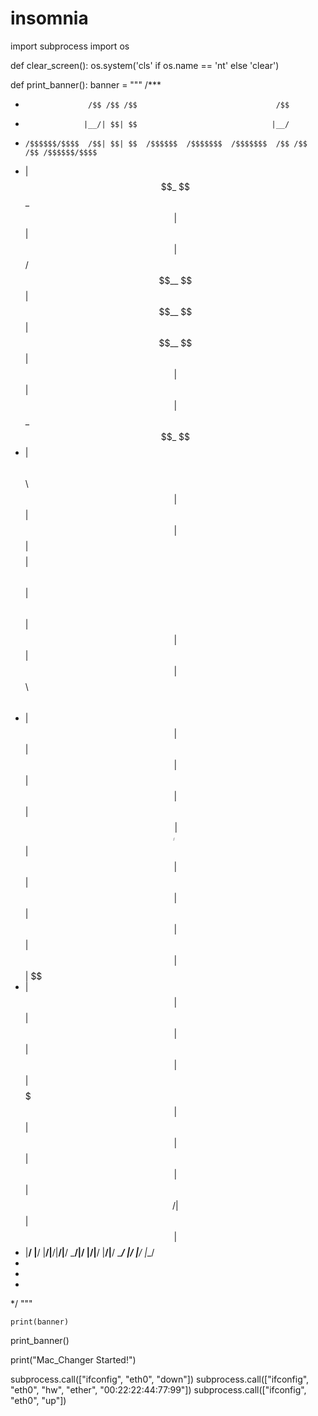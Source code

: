 # insomnia
import subprocess
import os

def clear_screen():
    os.system('cls' if os.name == 'nt' else 'clear')

def print_banner():
    banner = """
/***
 *                   /$$ /$$ /$$                               /$$                        
 *                  |__/| $$| $$                              |__/                        
 *     /$$$$$$/$$$$  /$$| $$| $$  /$$$$$$  /$$$$$$$  /$$$$$$$  /$$ /$$   /$$ /$$$$$$/$$$$ 
 *    | $$_  $$_  $$| $$| $$| $$ /$$__  $$| $$__  $$| $$__  $$| $$| $$  | $$| $$_  $$_  $$
 *    | $$ \ $$ \ $$| $$| $$| $$| $$$$$$$$| $$  \ $$| $$  \ $$| $$| $$  | $$| $$ \ $$ \ $$
 *    | $$ | $$ | $$| $$| $$| $$| $$_____/| $$  | $$| $$  | $$| $$| $$  | $$| $$ | $$ | $$
 *    | $$ | $$ | $$| $$| $$| $$|  $$$$$$$| $$  | $$| $$  | $$| $$|  $$$$$$/| $$ | $$ | $$
 *    |__/ |__/ |__/|__/|__/|__/ \_______/|__/  |__/|__/  |__/|__/ \______/ |__/ |__/ |__/
 *                                                                                        
 *                                                                                        
 *                                                                                        
 */
    """

    print(banner)

print_banner()

print("Mac_Changer Started!")


subprocess.call(["ifconfig", "eth0", "down"])
subprocess.call(["ifconfig", "eth0", "hw", "ether", "00:22:22:44:77:99"])
subprocess.call(["ifconfig", "eth0", "up"])

